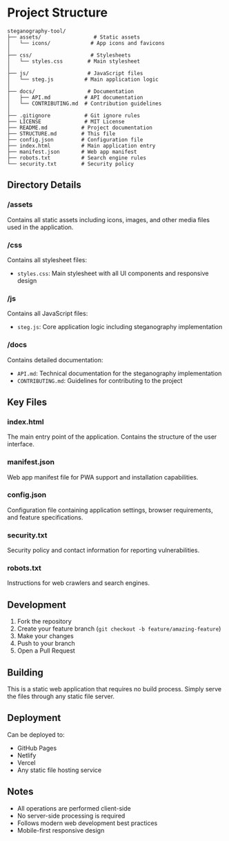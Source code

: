 # Project Structure

```
steganography-tool/
├── assets/                 # Static assets
│   └── icons/             # App icons and favicons
│
├── css/                   # Stylesheets
│   └── styles.css        # Main stylesheet
│
├── js/                   # JavaScript files
│   └── steg.js          # Main application logic
│
├── docs/                 # Documentation
│   ├── API.md           # API documentation
│   └── CONTRIBUTING.md  # Contribution guidelines
│
├── .gitignore           # Git ignore rules
├── LICENSE              # MIT License
├── README.md           # Project documentation
├── STRUCTURE.md        # This file
├── config.json         # Configuration file
├── index.html          # Main application entry
├── manifest.json       # Web app manifest
├── robots.txt          # Search engine rules
└── security.txt        # Security policy
```

## Directory Details

### /assets
Contains all static assets including icons, images, and other media files used in the application.

### /css
Contains all stylesheet files:
- `styles.css`: Main stylesheet with all UI components and responsive design

### /js
Contains all JavaScript files:
- `steg.js`: Core application logic including steganography implementation

### /docs
Contains detailed documentation:
- `API.md`: Technical documentation for the steganography implementation
- `CONTRIBUTING.md`: Guidelines for contributing to the project

## Key Files

### index.html
The main entry point of the application. Contains the structure of the user interface.

### manifest.json
Web app manifest file for PWA support and installation capabilities.

### config.json
Configuration file containing application settings, browser requirements, and feature specifications.

### security.txt
Security policy and contact information for reporting vulnerabilities.

### robots.txt
Instructions for web crawlers and search engines.

## Development

1. Fork the repository
2. Create your feature branch (`git checkout -b feature/amazing-feature`)
3. Make your changes
4. Push to your branch
5. Open a Pull Request

## Building

This is a static web application that requires no build process. Simply serve the files through any static file server.

## Deployment

Can be deployed to:
- GitHub Pages
- Netlify
- Vercel
- Any static file hosting service

## Notes

- All operations are performed client-side
- No server-side processing is required
- Follows modern web development best practices
- Mobile-first responsive design